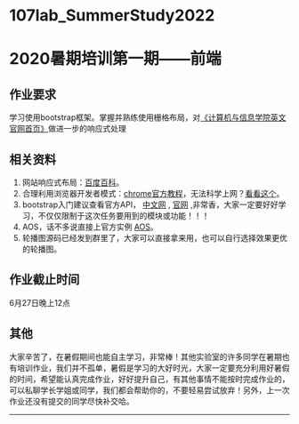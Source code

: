 # 107lab_SummerStudy2022
# 2020暑期培训第一期——前端

## 作业要求

学习使用bootstrap框架。掌握并熟练使用栅格布局，对[《计算机与信息学院英文官网首页》](http://cs.henu.edu.cn/english.htm)做进一步的响应式处理

## 相关资料

1. 网站响应式布局：[百度百科](https://baike.baidu.com/item/%E5%93%8D%E5%BA%94%E5%BC%8F%E7%BD%91%E9%A1%B5%E8%AE%BE%E8%AE%A1)。
2. 合理利用浏览器开发者模式：[chrome官方教程](https://developers.google.com/web/tools/chrome-devtools?hl=zh-cn)，无法科学上网？[看看这个](https://www.html.cn/doc/chrome-devtools/)。
3. bootstrap入门建议查看官方API，  [中文网](https://www.bootcss.com/)  ,   [官网](https://getbootstrap.com/2.3.2/)     ,非常香，大家一定要好好学习，不仅仅限制于这次任务要用到的模块或功能！！！
4. AOS，话不多说直接上官方实例     [AOS](https://michalsnik.github.io/aos/)。
5. 轮播图源码已经发到群里了，大家可以直接拿来用，也可以自行选择效果更优的轮播图。

## 作业截止时间

6月27日晚上12点

## 其他

大家辛苦了，在暑假期间也能自主学习，非常棒！其他实验室的许多同学在暑期也有培训作业，我们并不孤单，暑假是学习的大好时光，大家一定要充分利用好暑假的时间，希望能认真完成作业，好好提升自己，有其他事情不能按时完成作业的，可以私聊学长学姐或同学，我们都会帮助你的，不要轻易尝试放弃！另外，上一次作业还没有提交的同学尽快补交哈。

***

